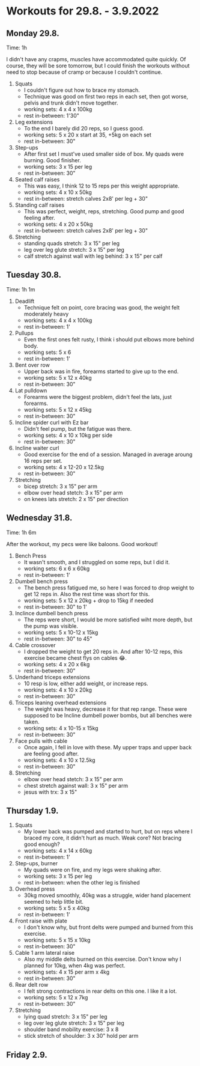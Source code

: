 # Workouts for 29.8. - 3.9.2022

## Monday 29.8.

Time: 1h

I didn't have any crapms, muscles have accommodated quite quickly.
Of course, they will be sore tomorrow, but I could finish the workouts
without need to stop because of cramp or because I couldn't continue.

1. Squats
   - I couldn't figure out how to brace my stomach.
   - Technique was good on first two reps in each set, then got worse, pelvis and trunk didn't move together.
   - working sets: 4 x 4 x 100kg
   - rest in-between: 1'30"
2. Leg extensions
   - To the end I barely did 20 reps, so I guess good.
   - working sets: 5 x 20 x start at 35, +5kg on each set
   - rest in-between: 30"
3. Step-ups
   - After first set I must've used smaller side of box. My quads were burning. Good finisher.
   - working sets: 3 x 15 per leg
   - rest in-between: 30"
4. Seated calf raises
   - This was easy, I think 12 to 15 reps per this weight appropriate.
   - working sets: 4 x 10 x 50kg
   - rest in-between: stretch calves 2x8' per leg + 30"
5. Standing calf raises
   - This was perfect, weight, reps, stretching. Good pump and good feeling after.
   - working sets: 4 x 20 x 50kg
   - rest in-between: stretch calves 2x8' per leg + 30"
6. Stretching
   - standing quads stretch: 3 x 15" per leg
   - leg over leg glute stretch: 3 x 15" per leg
   - calf stretch against wall with leg behind: 3 x 15" per calf

## Tuesday 30.8.

Time: 1h 1m

1. Deadlift
   - Technique felt on point, core bracing was good, the weight felt moderately heavy
   - working sets: 4 x 4 x 100kg
   - rest in-between: 1'
2. Pullups
   - Even the first ones felt rusty, I think i should put elbows more behind body.
   - working sets: 5 x 6
   - rest in-between: 1'
3. Bent over row
   - Upper back was in fire, forearms started to give up to the end.
   - working sets: 5 x 12 x 40kg
   - rest in-between: 30"
4. Lat pulldown
   - Forearms were the biggest problem, didn't feel the lats, just forearms.
   - working sets: 5 x 12 x 45kg
   - rest in-between: 30"
5. Incline spider curl with Ez bar
   - Didn't feel pump, but the fatigue was there.
   - working sets: 4 x 10 x 10kg per side
   - rest in-between: 30"
6. Incline waiter curl
   - Good exercise for the end of a session. Managed in average aroung 16 reps per set.
   - working sets: 4 x 12-20 x 12.5kg
   - rest in-between: 30"
7. Stretching
   - bicep stretch: 3 x 15" per arm
   - elbow over head stetch: 3 x 15" per arm
   - on knees lats stretch: 2 x 15" per direction

## Wednesday 31.8.

Time: 1h 6m

After the workout, my pecs were like baloons. Good workout!

1. Bench Press
   - It wasn't smooth, and I struggled on some reps, but I did it.
   - working sets: 6 x 6 x 60kg
   - rest in-between: 1'
2. Dumbell bench press
   - The bench press fatigued me, so here I was forced to drop weight to get 12 reps in. Also the rest time was short for this.
   - working sets: 5 x 12 x 20kg + drop to 15kg if needed
   - rest in-between: 30" to 1'
3. Inclince dumbell bench press
   - The reps were short, I would be more satisfied wiht more depth, but the pump was visible.
   - working sets: 5 x 10-12 x 15kg
   - rest in-between: 30" to 45"
4. Cable crossover
   - I dropped the weight to get 20 reps in. And after 10-12 reps, this exercise became chest flys on cables 😂.
   - working sets: 4 x 20 x 6kg
   - rest in-between: 30"
5. Underhand triceps extensions
   - 10 resp is low, either add weight, or increase reps.
   - working sets: 4 x 10 x 20kg
   - rest in-between: 30"
6. Triceps leaning overhead extensions
   - The weight was heavy, decrease it for that rep range. These were supposed to be Incline dumbell power bombs, but all benches were taken.
   - working sets: 4 x 10-15 x 15kg
   - rest in-between: 30"
7. Face pulls with cable
   - Once again, I fell in love with these. My upper traps and upper back are feeling good after.
   - working sets: 4 x 10 x 12.5kg
   - rest in-between: 30"
8. Stretching
   - elbow over head stetch: 3 x 15" per arm
   - chest stretch against wall: 3 x 15" per arm
   - jesus with trx: 3 x 15"

## Thursday 1.9.

1. Squats
   - My lower back was pumped and started to hurt, but on reps where I braced my core, it didn't hurt as much. Weak core? Not bracing good enough?
   - working sets: 4 x 14 x 60kg
   - rest in-between: 1'
2. Step-ups, burner
   - My quads were on fire, and my legs were shaking after.
   - working sets: 3 x 15 per leg
   - rest in-between: when the other leg is finished
3. Overhead press
   - 30kg moved smoothly, 40kg was a struggle, wider hand placement seemed to help little bit.
   - working sets: 5 x 5 x 40kg
   - rest in-between: 1'
4. Front raise with plate
   - I don't know why, but front delts were pumped and burned from this exercise.
   - working sets: 5 x 15 x 10kg
   - rest in-between: 30"
5. Cable 1 arm lateral raise
   - Also my middle delts burned on this exercise. Don't know why I planned for 10kg, when 4kg was perfect.
   - working sets: 4 x 15 per arm x 4kg
   - rest in-between: 30"
6. Rear delt row
   - I felt strong contractions in rear delts on this one. I like it a lot.
   - working sets: 5 x 12 x 7kg
   - rest in-between: 30"
7. Stretching
   - lying quad stretch: 3 x 15" per leg
   - leg over leg glute stretch: 3 x 15" per leg
   - shoulder band mobility exercise: 3 x 8
   - stick stretch of shoulder: 3 x 30" hold per arm

## Friday 2.9.
